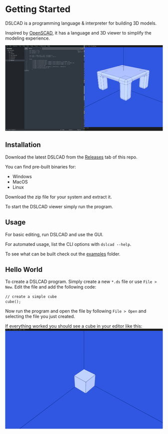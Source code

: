 # Getting Started

DSLCAD is a programming language & interpreter for building 3D models.

Inspired by [OpenSCAD](http://openscad.org/), it has a language and 3D viewer to simplify the modeling experience.

![screenshot](./screenshot.png)

## Installation

Download the latest DSLCAD from the [Releases](https://github.com/DSchroer/model-script/releases) tab of this repo.

You can find pre-built binaries for:

- Windows
- MacOS
- Linux

Download the zip file for your system and extract it.

To start the DSLCAD viewer simply run the program.

## Usage

For basic editing, run DSLCAD and use the GUI.

For automated usage, list the CLI options with `dslcad --help`.

To see what can be built check out the [examples](https://github.com/DSchroer/dslcad/tree/master/examples) folder.

## Hello World

To create a DSLCAD program. Simply create a new `*.ds` file or use `File > New`.
Edit the file and add the following code:

```
// create a simple cube
cube();
```

Now run the program and open the file by following `File > Open` and selecting
the file you just created.

If everything worked you should see a cube in your editor like this:
![hello](./hello.png)